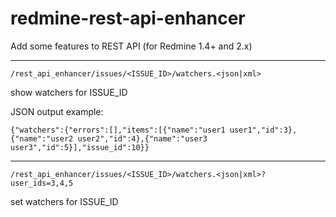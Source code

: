 redmine-rest-api-enhancer
=========================

Add some features to REST API
(for Redmine 1.4+ and 2.x)

---

    /rest_api_enhancer/issues/<ISSUE_ID>/watchers.<json|xml>

show watchers for ISSUE_ID

JSON output example:

    {"watchers":{"errors":[],"items":[{"name":"user1 user1","id":3},{"name":"user2 user2","id":4},{"name":"user3 user3","id":5}],"issue_id":10}}
  
---

    /rest_api_enhancer/issues/<ISSUE_ID>/watchers.<json|xml>?user_ids=3,4,5

set watchers for ISSUE_ID
